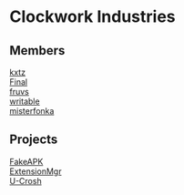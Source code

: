 # Clockwork Industries

## Members <br>
[kxtz](https://github.com/kxtzownsu)<br>
[Final](https://github.com/FinalOfNoobs)<br>
[fruvs](https://github.com/fruvs)<br>
[writable](https://github.com/MunyDev/)<br>
[misterfonka](https://github.com/misterfonka)<br>

<!-- [membername](https://github.com/MemberName)<br> -->

## Projects
[FakeAPK](https://github.com/ClockworkIndustries/FakeAPK)<br>
[ExtensionMgr](https://github.com/ClockworkIndusries/ExtensionMgr)<br>
[U-Crosh](https://github.com/ClockworkIndustries/ucrosh)<br>

<!-- [projectname](https://github.com/ClockworkIndustries/projectname)<br> -->
